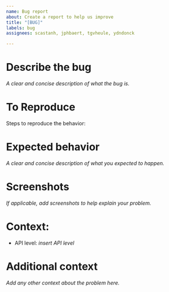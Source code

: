 ```yaml
---
name: Bug report
about: Create a report to help us improve
title: "[BUG]"
labels: bug
assignees: scastanh, jphbaert, tgvheule, ydndonck

---
```


# Describe the bug
*A clear and concise description of what the bug is.*

# To Reproduce
Steps to reproduce the behavior:

# Expected behavior
*A clear and concise description of what you expected to happen.*

# Screenshots
*If applicable, add screenshots to help explain your problem.*

# Context:
- API level: *insert API level*

# Additional context
*Add any other context about the problem here.*
